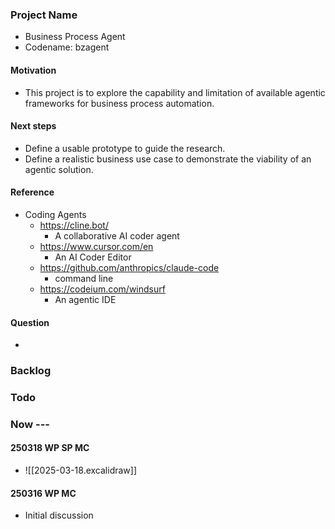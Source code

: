 ### Project Name
- Business Process Agent
- Codename: bzagent

#### Motivation
- This project is to explore the capability and limitation of available agentic frameworks for business process automation.

#### Next steps
- Define a usable prototype to guide the research.
- Define a realistic business use case to demonstrate the viability of an agentic solution.

#### Reference
- Coding Agents
    - https://cline.bot/
        - A collaborative AI coder agent
    - https://www.cursor.com/en
        - An AI Coder Editor
	- https://github.com/anthropics/claude-code
		- command line
    - https://codeium.com/windsurf
        - An agentic IDE

#### Question
-

### Backlog

### Todo

### Now ---


#### 250318 WP SP MC
- ![[2025-03-18.excalidraw]]


#### 250316 WP MC
- Initial discussion